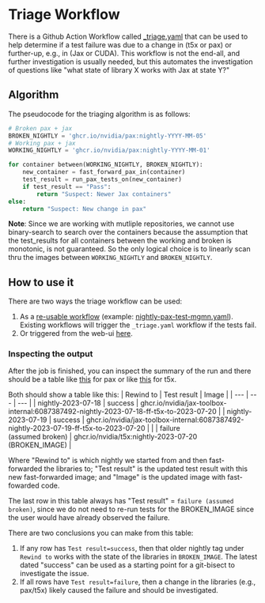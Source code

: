 # Triage Workflow

There is a Github Action Workflow called [_triage.yaml](../.github/workflows/_triage.yaml) that can
be used to help determine if a test failure was due to a change in (t5x or pax) or further-up, e.g., in (Jax or CUDA). This workflow is not the end-all, and further investigation is usually needed, 
but this automates the investigation of questions like "what state of library X works with Jax at state Y?"


## Algorithm
The pseudocode for the triaging algorithm is as follows:
```python
# Broken pax + jax
BROKEN_NIGHTLY = 'ghcr.io/nvidia/pax:nightly-YYYY-MM-05'
# Working pax + jax
WORKING_NIGHTLY = 'ghcr.io/nvidia/pax:nightly-YYYY-MM-01'

for container between(WORKING_NIGHTLY, BROKEN_NIGHTLY):
    new_container = fast_forward_pax_in(container)
    test_result = run_pax_tests_on(new_container)
    if test_result == "Pass":
        return "Suspect: Newer Jax containers"
else:
    return "Suspect: New change in pax"
```

__Note__: Since we are working with mutliple repositories, we cannot use binary-search to search over
the containers because the assumption that the test_results for all containers between the working and broken is monotonic, is not guaranteed. So the only logical choice is to linearly scan thru the
images between `WORKING_NIGHTLY` and `BROKEN_NIGHTLY`.

## How to use it
There are two ways the triage workflow can be used:

1. As a [re-usable workflow](https://docs.github.com/en/actions/using-workflows/reusing-workflows)
(example: [nightly-pax-test-mgmn.yaml](../.github/workflows/nightly-pax-test-mgmn.yaml)). Existing
workflows will trigger the `_triage.yaml` workflow if the tests fail.
2. Or triggered from the web-ui [here](https://github.com/NVIDIA/JAX-Toolbox/actions/workflows/_triage.yaml).

### Inspecting the output
After the job is finished, you can inspect the summary of the run and there should be a table
like [this](https://github.com/NVIDIA/JAX-Toolbox/actions/runs/6089563249#summary-16523914207) for pax
or like [this](https://github.com/NVIDIA/JAX-Toolbox/actions/runs/6087387492#summary-16516484677) for t5x.

Both should show a table like this:
| Rewind to | Test result | Image |
| --- | --- | --- |
| nightly-2023-07-18 | success | ghcr.io/nvidia/jax-toolbox-internal:6087387492-nightly-2023-07-18-ff-t5x-to-2023-07-20 |
| nightly-2023-07-19 | success | ghcr.io/nvidia/jax-toolbox-internal:6087387492-nightly-2023-07-19-ff-t5x-to-2023-07-20 |
| | failure <br> (assumed broken) | ghcr.io/nvidia/t5x:nightly-2023-07-20 (BROKEN_IMAGE) |

Where "Rewind to" is which nightly we started from and then fast-forwarded the libraries to;
"Test result" is the updated test result with this new fast-forwarded image; and "Image" is
the updated image with fast-fowarded code.

The last row in this table always has "Test result" = `failure (assumed broken)`, since we
do not need to re-run tests for the BROKEN_IMAGE since the user would have already observed
the failure.

There are two conclusions you can make from this table:
1. If any row has `Test result=success`, then that older nightly tag under `Rewind to` works with the
state of the libraries in `BROKEN_IMAGE`. The latest dated "success" can be used as a starting point
for a git-bisect to investigate the issue.
2. If all rows have `Test result=failure`, then a change in the libraries (e.g., pax/t5x) likely
caused the failure and should be investigated.